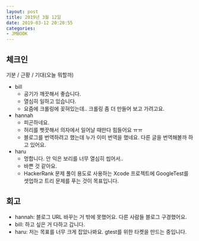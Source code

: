 ```yaml
---
layout: post
title: 2019년 3월 12일
date: 2019-03-12 20:20:55
categories:
- JMBOOK
---
```


## 체크인

기분 / 근황 / 기대(오늘 뭐할까)

* bill
  * 공기가 깨끗해서 좋습니다.
  * 열심히 일하고 있습니다.
  * 요즘에 크롤링에 꽂혀있는데.. 크롤링 좀 더 만들어 보고 가려고요.
* hannah
  * 피곤하네요.
  * 허리를 삣끗해서 의자에서 일어날 때만다 힘들어요 ㅠㅠ
  * 블로그를 번역하려고 했는데 누가 이미 번역을 했네요. 다른 글을 번역해볼까 하고 있어요.
* haru
  * 멍합니다. 안 익은 보리를 너무 열심히 씹어서..
  * 바쁜 것 같아요.
  * HackerRank 문제 풀이 용도로 사용하는 Xcode 프로젝트에 GoogleTest를 셋업하고 트리 문제를 푸는 것이 목표입니다.

## 회고

* hannah: 블로그 URL 바꾸는 거 밖에 못했어요. 다른 사람들 블로그 구경했어요.
* bill: 하고 싶은 거 다하고 갑니다.
* haru: 저는 목표를 너무 크게 잡았나봐요. gtest를 위한 타켓을 만드는 중입니다.

